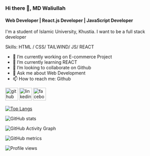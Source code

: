 ### Hi there 👋, MD Waliullah
#### Web Developer | React.js Developer | JavaScript Developer 
I'm a student of Islamic University, Khustia. I want to be a full stack developer

Skills: HTML / CSS/ TAILWIND/ JS/ REACT 

- 🔭 I’m currently working on E-commerce Project 
- 🌱 I’m currently learning REACT 
- 👯 I’m looking to collaborate on Github 
- 💬 Ask me about Web Development 
- 📫 How to reach me: Github 


[<img src='https://cdn.jsdelivr.net/npm/simple-icons@3.0.1/icons/github.svg' alt='github' height='40'>](https://github.com/waliullah9099)  [<img src='https://cdn.jsdelivr.net/npm/simple-icons@3.0.1/icons/linkedin.svg' alt='linkedin' height='40'>](https://www.linkedin.com/in/waliullah9099/)  [<img src='https://cdn.jsdelivr.net/npm/simple-icons@3.0.1/icons/facebook.svg' alt='facebook' height='40'>](https://www.facebook.com/waliullah9099)  

[![Top Langs](https://github-readme-stats.vercel.app/api/top-langs/?username=waliullah9099)](https://github.com/anuraghazra/github-readme-stats)

![GitHub stats](https://github-readme-stats.vercel.app/api?username=waliullah9099&show_icons=true&count_private=true)  

![GitHub Activity Graph](https://activity-graph.herokuapp.com/graph?username=waliullah9099)  

![GitHub metrics](https://metrics.lecoq.io/waliullah9099)  

![Profile views](https://gpvc.arturio.dev/waliullah9099)  
